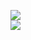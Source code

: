 [![](https://img.shields.io/badge/Made%20With-Github%20Spray-lightgrey.svg?style=for-the-badge&logo=github)](https://github.com/Annihil/github-spray#18663)  
[![](https://i.imgur.com/2DrTn0Z.gif)](https://github.com/Annihil/github-spray)